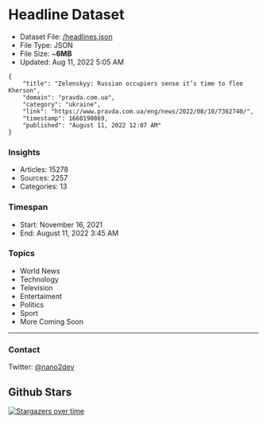 # Headline Dataset

- Dataset File: [/headlines.json](https://raw.githubusercontent.com/fwd/news/master/headlines.json) 
- File Type: JSON
- File Size: ~**6MB**
- Updated: Aug 11, 2022 5:05 AM

```
{
    "title": "Zelenskyy: Russian occupiers sense it’s time to flee Kherson",
    "domain": "pravda.com.ua",
    "category": "ukraine",
    "link": "https://www.pravda.com.ua/eng/news/2022/08/10/7362740/",
    "timestamp": 1660190869,
    "published": "August 11, 2022 12:07 AM"
}
```

### Insights

- Articles: 15278
- Sources: 2257
- Categories: 13

### Timespan

- Start: November 16, 2021
- End: August 11, 2022 3:45 AM

### Topics

- World News
- Technology
- Television
- Entertaiment
- Politics
- Sport
- More Coming Soon

---

### Contact 

Twitter: [@nano2dev](https://twitter.com/nano2dev)

## Github Stars

[![Stargazers over time](https://starchart.cc/fwd/news.svg)](https://starchart.cc/fwd/news)
	